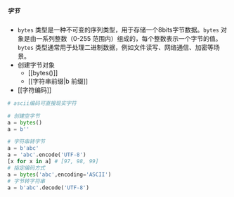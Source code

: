 ##### 字节
- `bytes` 类型是一种不可变的序列类型，用于存储一个8bits字节数据。`bytes` 对象是由一系列整数（0-255 范围内）组成的，每个整数表示一个字节的值。`bytes` 类型通常用于处理二进制数据，例如文件读写、网络通信、加密等场景。
- 创建字节对象
	- [[bytes()]]
	- [[字符串前缀|b 前缀]]
- [[字符编码]]
```python
# ascii编码可直接现实字符

# 创建空字节
a = bytes()
a = b''

# 字符串转字节
a = b'abc'
a = 'abc'.encode('UTF-8')
[x for x in a] # [97, 98, 99]
# 指定编码方式
a = bytes('abc',encoding='ASCII')
# 字节转字符串
a = b'abc'.decode('UTF-8')
```